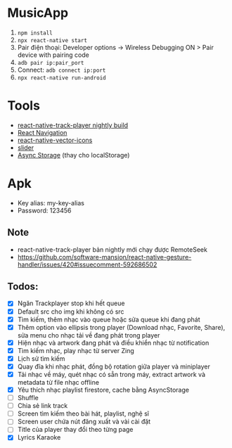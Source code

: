 # MusicApp

1. `npm install`
2. `npx react-native start`
3. Pair điện thoại: Developer options -> Wireless Debugging ON > Pair device with pairing code
4. `adb pair ip:pair_port`
5. Connect: `adb connect ip:port`
6. `npx react-native run-android`

# Tools

- [react-native-track-player nightly build](https://github.com/doublesymmetry/react-native-track-player)
- [React Navigation](https://reactnavigation.org/docs/getting-started)
- [react-native-vector-icons](https://github.com/oblador/react-native-vector-icons)
- [slider](https://www.npmjs.com/package/@react-native-community/slider)
- [Async Storage](https://react-native-async-storage.github.io/async-storage/docs/install/) (thay cho localStorage)

# Apk

- Key alias: my-key-alias
- Password: 123456

## Note

- react-native-track-player bản nightly mới chạy được RemoteSeek
- https://github.com/software-mansion/react-native-gesture-handler/issues/420#issuecomment-592686502

## Todos:

- [x] Ngăn Trackplayer stop khi hết queue
- [x] Default src cho img khi không có src
- [x] Tìm kiếm, thêm nhạc vào queue hoặc sửa queue khi đang phát
- [x] Thêm option vào ellipsis trong player (Download nhạc, Favorite, Share), sửa menu cho nhạc tải về đang phát trong player
- [x] Hiện nhạc và artwork đang phát và điều khiển nhạc từ notification
- [x] Tìm kiếm nhạc, play nhạc từ server Zing
- [x] Lịch sử tìm kiếm
- [x] Quay đĩa khi nhạc phát, đồng bộ rotation giữa player và miniplayer
- [x] Tải nhạc về máy, quét nhạc có sẵn trong máy, extract artwork và metadata từ file nhạc offline
- [x] Yêu thích nhạc playlist firestore, cache bằng AsyncStorage
- [ ] Shuffle
- [ ] Chia sẻ link track
- [ ] Screen tìm kiếm theo bài hát, playlist, nghệ sĩ
- [ ] Screen user chứa nút đăng xuất và vài cài đặt
- [ ] Title của player thay đổi theo từng page
- [x] Lyrics Karaoke
